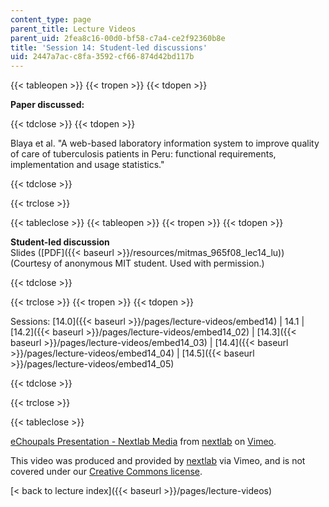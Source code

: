 ```yaml
---
content_type: page
parent_title: Lecture Videos
parent_uid: 2fea8c16-00d0-bf58-c7a4-ce2f92360b8e
title: 'Session 14: Student-led discussions'
uid: 2447a7ac-c8fa-3592-cf66-874d42bd117b
---
```


{{< tableopen >}}
{{< tropen >}}
{{< tdopen >}}


**Paper discussed:**


{{< tdclose >}}
{{< tdopen >}}


Blaya et al. "A web-based laboratory information system to improve quality of care of tuberculosis patients in Peru: functional requirements, implementation and usage statistics."


{{< tdclose >}}

{{< trclose >}}

{{< tableclose >}}
{{< tableopen >}}
{{< tropen >}}
{{< tdopen >}}


**Student-led discussion**  
Slides ([PDF]({{< baseurl >}}/resources/mitmas_965f08_lec14_lu)) (Courtesy of anonymous MIT student. Used with permission.)


{{< tdclose >}}

{{< trclose >}}
{{< tropen >}}
{{< tdopen >}}


Sessions: [14.0]({{< baseurl >}}/pages/lecture-videos/embed14) | 14.1 | [14.2]({{< baseurl >}}/pages/lecture-videos/embed14_02) | [14.3]({{< baseurl >}}/pages/lecture-videos/embed14_03) | [14.4]({{< baseurl >}}/pages/lecture-videos/embed14_04) | [14.5]({{< baseurl >}}/pages/lecture-videos/embed14_05)


{{< tdclose >}}

{{< trclose >}}

{{< tableclose >}}

[eChoupals Presentation - Nextlab Media](https://vimeo.com/3200904) from [nextlab](https://vimeo.com/3200904) on [Vimeo](https://vimeo.com).

This video was produced and provided by [nextlab](http://vimeo.com/nextlab) via Vimeo, and is not covered under our [Creative Commons license](/terms/#cc).

[\< back to lecture index]({{< baseurl >}}/pages/lecture-videos)